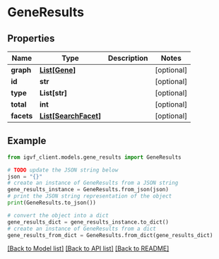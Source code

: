 # GeneResults


## Properties

Name | Type | Description | Notes
------------ | ------------- | ------------- | -------------
**graph** | [**List[Gene]**](Gene.md) |  | [optional] 
**id** | **str** |  | [optional] 
**type** | **List[str]** |  | [optional] 
**total** | **int** |  | [optional] 
**facets** | [**List[SearchFacet]**](SearchFacet.md) |  | [optional] 

## Example

```python
from igvf_client.models.gene_results import GeneResults

# TODO update the JSON string below
json = "{}"
# create an instance of GeneResults from a JSON string
gene_results_instance = GeneResults.from_json(json)
# print the JSON string representation of the object
print(GeneResults.to_json())

# convert the object into a dict
gene_results_dict = gene_results_instance.to_dict()
# create an instance of GeneResults from a dict
gene_results_from_dict = GeneResults.from_dict(gene_results_dict)
```
[[Back to Model list]](../README.md#documentation-for-models) [[Back to API list]](../README.md#documentation-for-api-endpoints) [[Back to README]](../README.md)


